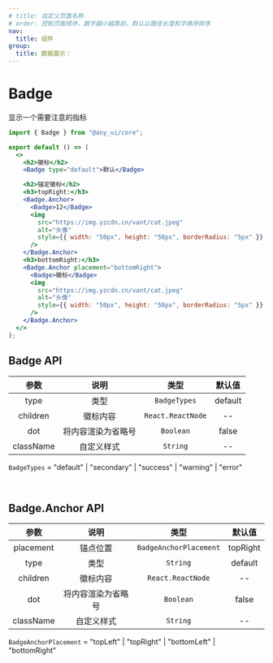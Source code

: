 ```yaml
---
# title: 自定义页面名称
# order: 控制页面顺序，数字越小越靠前，默认以路径长度和字典序排序
nav:
  title: 组件
group:
  title: 数据展示：
---
```


# Badge

显示一个需要注意的指标


```jsx
import { Badge } from "@any_ui/core";

export default () => (
  <>
    <h2>徽标</h2>
    <Badge type="default">默认</Badge>

    <h2>锚定徽标</h2>
    <h3>topRight:</h3>
    <Badge.Anchor>
      <Badge>12</Badge>
      <img
        src="https://img.yzcdn.cn/vant/cat.jpeg"
        alt="头像"
        style={{ width: "50px", height: "50px", borderRadius: "5px" }}
      />
    </Badge.Anchor>
    <h3>bottomRight:</h3>
    <Badge.Anchor placement="bottomRight">
      <Badge>徽标</Badge>
      <img
        src="https://img.yzcdn.cn/vant/cat.jpeg"
        alt="头像"
        style={{ width: "50px", height: "50px", borderRadius: "5px" }}
      />
    </Badge.Anchor>
  </>
);
```

## Badge API

|   参数    |        说明        |       类型        | 默认值  |
| :-------: | :----------------: | :---------------: | :-----: |
|   type    |        类型        |   `BadgeTypes`    | default |
| children  |      徽标内容      | `React.ReactNode` |   --    |
|    dot    | 将内容渲染为省略号 |     `Boolean`     |  false  |
| className |     自定义样式     |     `String`      |   --    |

`BadgeTypes` = "default" | "secondary" | "success" | "warning" | "error"

<br/>

## Badge.Anchor API

|   参数    |        说明        |          类型          |  默认值  |
| :-------: | :----------------: | :--------------------: | :------: |
| placement |      锚点位置      | `BadgeAnchorPlacement` | topRight |
|   type    |        类型        |        `String`        | default  |
| children  |      徽标内容      |   `React.ReactNode`    |    --    |
|    dot    | 将内容渲染为省略号 |       `Boolean`        |  false   |
| className |     自定义样式     |        `String`        |    --    |

`BadgeAnchorPlacement` = "topLeft" | "topRight" | "bottomLeft" | "bottomRight"

<br/>
